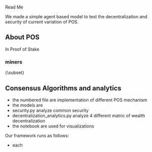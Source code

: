 Read Me

We made a simple agent based model to test the decentralization and security of current variation of POS. 


## About POS
In Proof of Stake

### miners
{\subset}

## Consensus Algorithms and analytics 

- the numbered file are implementation of different POS mechanism
- the models are 
- security.py analyze common security 
- decentralization_analytics.py analyze 4 different matric of wealth decentralization
- the notebook are used for visualizations

Our framework runs as follows:
- each 


